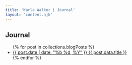 ```yaml
---
title: 'Karla Walker | Journal'
layout: 'content.njk'
---
```


## Journal

<ul class="blog-container">
{% for post in collections.blogPosts %}
<li><a href="{{ post.url }}"><span>{{ post.date | date: "%b %d, %Y" }}</span> {{ post.data.title }}</a></li>
{% endfor %}
</ul>

